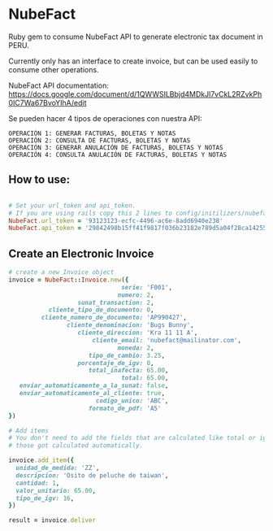 # NubeFact

Ruby gem to consume NubeFact API to generate electronic tax document in PERU.

Currently only has an interface to create invoice, but can be used easily to consume other operations.

NubeFact API documentation: https://docs.google.com/document/d/1QWWSILBbjd4MDkJl7vCkL2RZvkPh0IC7Wa67BvoYIhA/edit

Se pueden hacer 4 tipos de operaciones con nuestra API:

```
OPERACIÓN 1: GENERAR FACTURAS, BOLETAS Y NOTAS
OPERACIÓN 2: CONSULTA DE FACTURAS, BOLETAS Y NOTAS
OPERACIÓN 3: GENERAR ANULACIÓN DE FACTURAS, BOLETAS Y NOTAS
OPERACIÓN 4: CONSULTA ANULACIÓN DE FACTURAS, BOLETAS Y NOTAS
```

## How to use:

```ruby

# Set your url_token and api_token.
# If you are using rails copy this 2 lines to config/initilizers/nubefact.rb
NubeFact.url_token = '93123123-ecfc-4496-ac6e-8add6940e238'
NubeFact.api_token = '29842498b15ff41f9817f036b23182e789d5a04f28ca14255822a59bfcee00e4e'
```

## Create an Electronic Invoice

```ruby
# create a new Invoice object
invoice = NubeFact::Invoice.new({
                               serie: 'F001',
                              numero: 2,
                   sunat_transaction: 2,
           cliente_tipo_de_documento: 0,
         cliente_numero_de_documento: 'AP990427',
                cliente_denominacion: 'Bugs Bunny',
                   cliente_direccion: 'Kra 11 11 A',
                       cliente_email: 'nubefact@mailinator.com',
                              moneda: 2,
                      tipo_de_cambio: 3.25,
                   porcentaje_de_igv: 0,
                      total_inafecta: 65.00,
                               total: 65.00,
   enviar_automaticamente_a_la_sunat: false,
   enviar_automaticamente_al_cliente: true,
                        codigo_unico: 'ABC',
                      formato_de_pdf: 'A5'
})

# Add items
# You don't need to add the fields that are calculated like total or igv
# those got calculated automatically.

invoice.add_item({
  unidad_de_medida: 'ZZ',
  descripcion: 'Osito de peluche de taiwan',
  cantidad: 1,
  valor_unitario: 65.00,
  tipo_de_igv: 16,
})

result = invoice.deliver

```